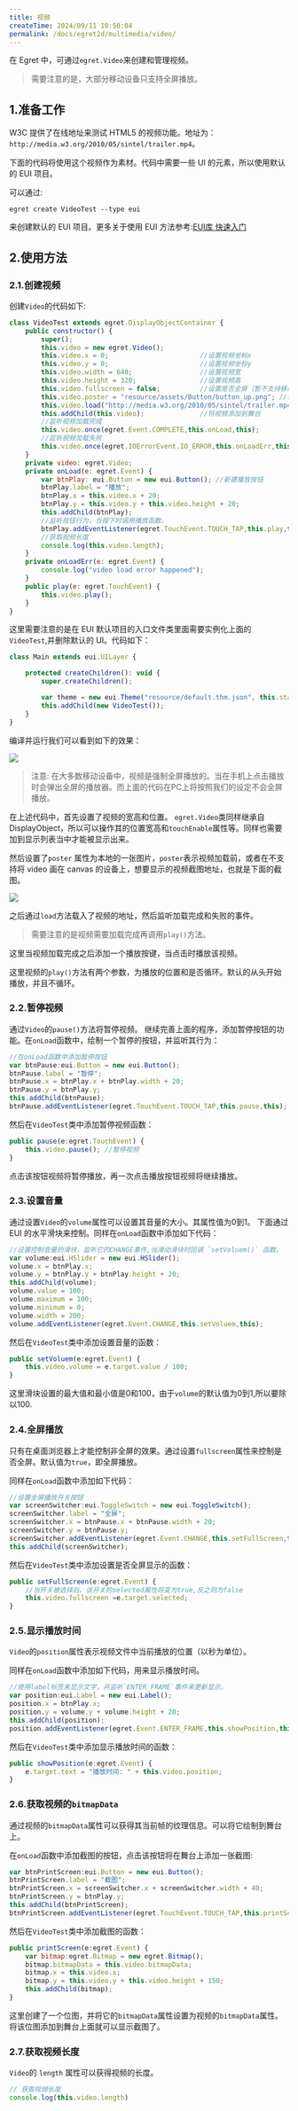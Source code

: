 ```yaml
---
title: 视频
createTime: 2024/09/11 10:50:04
permalink: /docs/egret2d/multimedia/video/
---
```

在 Egret 中，可通过`egret.Video`来创建和管理视频。

> 需要注意的是，大部分移动设备只支持全屏播放。

## 1.准备工作

W3C 提供了在线地址来测试 HTML5 的视频功能。地址为：`http://media.w3.org/2010/05/sintel/trailer.mp4`。

下面的代码将使用这个视频作为素材。代码中需要一些 UI 的元素，所以使用默认的 EUI 项目。

可以通过:

```
egret create VideoTest --type eui
```

来创建默认的 EUI 项目。更多关于使用 EUI 方法参考:[EUI库 快速入门](http://developer.egret.com/cn/github/egret-docs/extension/EUI/getStarted/getStarted/index.html)

## 2.使用方法

### 2.1.创建视频
创建`Video`的代码如下:

```javascript
class VideoTest extends egret.DisplayObjectContainer {
    public constructor() {
        super();
        this.video = new egret.Video();
        this.video.x = 0;                       //设置视频坐标x
        this.video.y = 0;                       //设置视频坐标y
        this.video.width = 640;                 //设置视频宽
        this.video.height = 320;                //设置视频高
        this.video.fullscreen = false;          //设置是否全屏（暂不支持移动设备）
        this.video.poster = "resource/assets/Button/button_up.png"; //设置loding图
        this.video.load("http://media.w3.org/2010/05/sintel/trailer.mp4");
        this.addChild(this.video);              //将视频添加到舞台
        //监听视频加载完成
        this.video.once(egret.Event.COMPLETE,this.onLoad,this);
        //监听视频加载失败
        this.video.once(egret.IOErrorEvent.IO_ERROR,this.onLoadErr,this);
    }
    private video: egret.Video;
    private onLoad(e: egret.Event) {
        var btnPlay: eui.Button = new eui.Button(); //新建播放按钮
        btnPlay.label = "播放";
        btnPlay.x = this.video.x + 20;
        btnPlay.y = this.video.y + this.video.height + 20;
        this.addChild(btnPlay);
        //监听按钮行为，当按下时调用播放函数。
        btnPlay.addEventListener(egret.TouchEvent.TOUCH_TAP,this.play,this);
        //获取视频长度
        console.log(this.video.length);
    }
    private onLoadErr(e: egret.Event) {
        console.log("video load error happened");
    }
    public play(e: egret.TouchEvent) {
        this.video.play();
    }
}
```

这里需要注意的是在 EUI 默认项目的入口文件类里面需要实例化上面的`VideoTest`,并删除默认的 UI。代码如下：

```javascript
class Main extends eui.UILayer {

    protected createChildren(): void {
        super.createChildren();

        var theme = new eui.Theme("resource/default.thm.json", this.stage);
        this.addChild(new VideoTest());
    }
}
```

编译并运行我们可以看到如下的效果：

![](561dc2093af5e.png)

> 注意: 在大多数移动设备中，视频是强制全屏播放的。当在手机上点击播放时会弹出全屏的播放器。而上面的代码在PC上将按照我们的设定不会全屏播放。

在上述代码中，首先设置了视频的宽高和位置。 `egret.Video`类同样继承自DisplayObject，所以可以操作其的位置宽高和`touchEnable`属性等。同样也需要加到显示列表当中才能被显示出来。

然后设置了`poster` 属性为本地的一张图片，`poster`表示视频加载前，或者在不支持将 video 画在 canvas 的设备上，想要显示的视频截图地址，也就是下面的截图。

![](561dc219f3902.png)

之后通过`load`方法载入了视频的地址，然后监听加载完成和失败的事件。

> 需要注意的是视频需要加载完成再调用`play()`方法。

这里当视频加载完成之后添加一个播放按键，当点击时播放该视频。

这里视频的`play()`方法有两个参数，为播放的位置和是否循环。默认的从头开始播放，并且不循环。

### 2.2.暂停视频

通过`Video`的`pause()`方法将暂停视频。
继续完善上面的程序，添加暂停按钮的功能。在`onLoad`函数中，绘制一个暂停的按钮，并监听其行为：

```javascript
//在onLoad函数中添加暂停按钮
var btnPause:eui.Button = new eui.Button();
btnPause.label = "暂停";
btnPause.x = btnPlay.x + btnPlay.width + 20;
btnPause.y = btnPlay.y;
this.addChild(btnPause);
btnPause.addEventListener(egret.TouchEvent.TOUCH_TAP,this.pause,this);
```

然后在`VideoTest`类中添加暂停视频函数：
```javascript
public pause(e:egret.TouchEvent) {
    this.video.pause(); //暂停视频
}
```

点击该按钮视频将暂停播放，再一次点击播放按钮视频将继续播放。

### 2.3.设置音量

通过设置`Video`的`volume`属性可以设置其音量的大小。其属性值为0到1。
下面通过 EUI 的水平滑块来控制。同样在`onLoad`函数中添加如下代码：

```javascript
//设置控制音量的滑块，监听它的CHANGE事件,当滑动滑块时回调 `setVoluem()` 函数。
var volume:eui.HSlider = new eui.HSlider();
volume.x = btnPlay.x;
volume.y = btnPlay.y + btnPlay.height + 20;
this.addChild(volume);
volume.value = 100;
volume.maximum = 100;
volume.minimum = 0;
volume.width = 200;
volume.addEventListener(egret.Event.CHANGE,this.setVoluem,this);
```

然后在`VideoTest`类中添加设置音量的函数：

```javascript
public setVoluem(e:egret.Event) {
    this.video.volume = e.target.value / 100;
}
```
这里滑块设置的最大值和最小值是0和100，由于`volume`的默认值为0到1,所以要除以100.

### 2.4.全屏播放

只有在桌面浏览器上才能控制非全屏的效果。通过设置`fullscreen`属性来控制是否全屏。默认值为`true`，即全屏播放。

同样在`onLoad`函数中添加如下代码：

```javascript
//设置全屏播放开关按钮
var screenSwitcher:eui.ToggleSwitch = new eui.ToggleSwitch();
screenSwitcher.label = "全屏";
screenSwitcher.x = btnPause.x + btnPause.width + 20;
screenSwitcher.y = btnPause.y;
screenSwitcher.addEventListener(egret.Event.CHANGE,this.setFullScreen,this);
this.addChild(screenSwitcher);
```

然后在`VideoTest`类中添加设置是否全屏显示的函数：

```javascript
public setFullScreen(e:egret.Event) {
    //当开关被选择后。该开关的selected属性将变为true,反之则为false
    this.video.fullscreen =e.target.selected;
}
```

### 2.5.显示播放时间

`Video`的`position`属性表示视频文件中当前播放的位置（以秒为单位）。

同样在`onLoad`函数中添加如下代码，用来显示播放时间。

```javascript
//使用label标签来显示文字，并监听`ENTER_FRAME`事件来更新显示。
var position:eui.Label = new eui.Label();
position.x = btnPlay.x;
position.y = volume.y + volume.height + 20;
this.addChild(position);
position.addEventListener(egret.Event.ENTER_FRAME,this.showPosition,this);
```

然后在`VideoTest`类中添加显示播放时间的函数：

```javascript
public showPosition(e:egret.Event) {
    e.target.text = "播放时间: " + this.video.position;
}
```

### 2.6.获取视频的`bitmapData`

通过视频的`bitmapData`属性可以获得其当前帧的纹理信息。可以将它绘制到舞台上。

在`onLoad`函数中添加截图的按钮，点击该按钮将在舞台上添加一张截图:

```javascript
var btnPrintScreen:eui.Button = new eui.Button();
btnPrintScreen.label = "截图";
btnPrintScreen.x = screenSwitcher.x + screenSwitcher.width + 40;
btnPrintScreen.y = btnPlay.y;
this.addChild(btnPrintScreen);
btnPrintScreen.addEventListener(egret.TouchEvent.TOUCH_TAP,this.printScreen,this);
```

然后在`VideoTest`类中添加截图的函数：

```javascript
public printScreen(e:egret.Event) {
    var bitmap:egret.Bitmap = new egret.Bitmap();
    bitmap.bitmapData = this.video.bitmapData;
    bitmap.x = this.video.x;
    bitmap.y = this.video.y + this.video.height + 150;
    this.addChild(bitmap);
}
```

这里创建了一个位图，并将它的`bitmapData`属性设置为视频的`bitmapData`属性。将该位图添加到舞台上面就可以显示截图了。

### 2.7.获取视频长度

`Video`的 `length` 属性可以获得视频的长度。

```javascript
// 获取视频长度
console.log(this.video.length)
```
